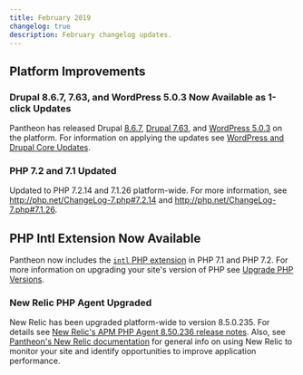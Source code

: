 ```yaml
---
title: February 2019
changelog: true
description: February changelog updates.
---
```


## Platform Improvements
### Drupal 8.6.7, 7.63, and WordPress 5.0.3 Now Available as 1-click Updates
Pantheon has released Drupal [8.6.7](https://www.drupal.org/project/drupal/releases/8.6.7), [Drupal 7.63](https://www.drupal.org/project/drupal/releases/7.63), and [WordPress 5.0.3](https://wordpress.org/news/2019/01/wordpress-5-0-3-maintenance-release/) on the platform. For information on applying the updates see [WordPress and Drupal Core Updates](/core-updates/).

### PHP 7.2 and 7.1 Updated
Updated to PHP 7.2.14 and 7.1.26 platform-wide. For more information, see <http://php.net/ChangeLog-7.php#7.2.14> and <http://php.net/ChangeLog-7.php#7.1.26>.

## PHP Intl Extension Now Available 
Pantheon now includes the [`intl` PHP extension](http://php.net/manual/en/book.intl.php) in PHP 7.1 and PHP 7.2. For more information on upgrading your site's version of PHP see [Upgrade PHP Versions](/php-versions/).

### New Relic PHP Agent Upgraded
New Relic has been upgraded platform-wide to version 8.5.0.235. For details see [New Relic's APM PHP Agent 8.50.236 release notes](https://docs.newrelic.com/docs/release-notes/agent-release-notes/php-release-notes/php-agent-850235). Also, see [Pantheon's New Relic documentation](/new-relic/) for general info on using New Relic to monitor your site and identify opportunities to improve application performance.
